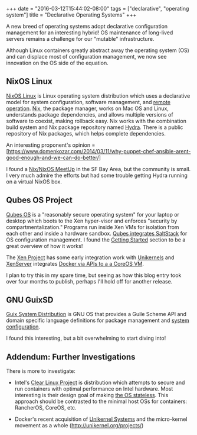 +++
date = "2016-03-12T15:44:02-08:00"
tags = ["declarative", "operating system"]
title = "Declarative Operating Systems"
+++

A new breed of operating systems adopt declarative configuration management for
an interesting hybrid! OS maintenance of long-lived servers remains a challenge
for our "mutable" infrastructure.
<!--more-->

Although Linux containers greatly abstract away the operating system (OS) and
can displace most of configuration management, we now see innovation on the
OS side of the equation.

## NixOS Linux ##
[NixOS Linux](http://nixos.org/) is Linux operating system distribution which
uses a declarative model for system configuration, software management, and
[remote operation](http://nixos.org/nixops/). [Nix](http://nixos.org/nix/),
the package manager, works on Mac OS and Linux, understands package dependencies,
and allows multiple versions of software to coexist, making rollback easy.
Nix works with the combination build system and Nix package repository named
[Hydra](http://nixos.org/hydra/). There is a public repository of Nix
packages, which helps complete dependencies.

An interesting proponent's opinion =
[https://www.domenkozar.com/2014/03/11/why-puppet-chef-ansible-arent-good-enough-and-we-can-do-better/]

I found a [Nix/NixOS MeetUp](https://www.meetup.com/Bay-Area-Nix-NixOS-User-Group/)
in the SF Bay Area, but the community is small. I very much admire the efforts
but had some trouble getting Hydra running on a virtual NixOS box.

## Qubes OS Project ##
[Qubes OS](https://www.qubes-os.org/tour/#what-is-qubes-os) is a "reasonably
secure operating system" for your laptop or desktop which  boots to the Xen
hyper-visor and enforces "security by compartmentalization."
Programs run inside Xen VMs for isolation from each other and inside a hardware
sandbox.
[Qubes integrates SaltStack](https://www.qubes-os.org/doc/salt/) for OS
configuration management. I found the
[Getting Started](https://www.qubes-os.org/getting-started/) section to be a
great overview of how it works!

The [Xen Project](http://xenproject.org/) has some early integration work with
[Unikernels](http://wiki.xenproject.org/wiki/Unikernels)
and [XenServer](http://xenserver.org/partners/docker.html) integrates
[Docker via APIs to a a CoreOS VM](https://xen-orchestra.com/blog/docker-support-in-xenserver-the-ultimate-guide/).

I plan to try this in my spare time, but seeing as how this blog entry took
over four months to publish, perhaps I'll hold off for another release.

## GNU GuixSD ##
[Guix System Distribution](http://www.gnu.org/software/guix/) is GNU OS that
provides a Guile Scheme API and domain specific language definitions for
package management and
[system configuration](http://www.gnu.org/software/guix/manual/html_node/System-Configuration.html).

I found this interesting, but a bit overwhelming to start diving into!

## Addendum: Further Investigations ##

There is more to investigate:

- Intel's [Clear Linux Project](https://clearlinux.org/) is distribution which
  attempts to secure and run containers with optimal performance
  on Intel hardware. Most interesting is their design goal of making [the OS
  stateless](https://clearlinux.org/features/stateless). This approach should
  be contrasted to the minimal host OSs for containers: RancherOS, CoreOS, etc.
  
- Docker's recent acquisition of [Unikernel Systems](https://blog.docker.com/2016/01/unikernel/)
  and the micro-kernel movement as a whole (http://unikernel.org/projects/)
